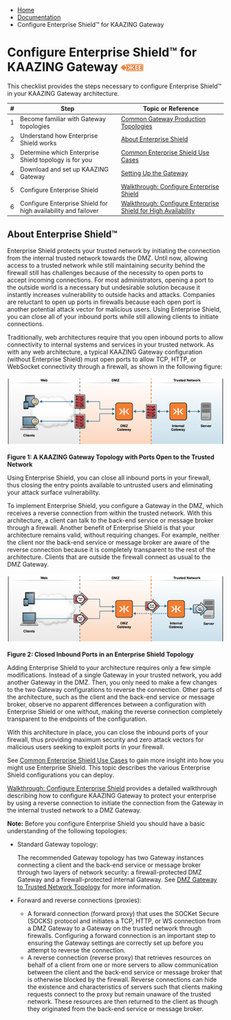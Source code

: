 -   [Home](../../index.md)
-   [Documentation](../index.md)
-   Configure Enterprise Shield™ for KAAZING Gateway

Configure Enterprise Shield™ for KAAZING Gateway ![This feature is available in KAAZING Gateway - Enterprise Edition](../images/enterprise-feature.png)
==========================================================================================

This checklist provides the steps necessary to configure Enterprise Shield™ in your KAAZING Gateway architecture.

| #   | Step                                                            | Topic or Reference                                                                   |
| --- | --------------------------------------------------------------- | ------------------------------------------------------------------------------------ |
| 1   | Become familiar with Gateway topologies                         | [Common Gateway Production Topologies](../admin-reference/c_topologies.md)   |
| 2   | Understand how Enterprise Shield works                         | [About Enterprise Shield](#about-enterprise-shield)                                 |
| 3   | Determine which Enterprise Shield topology is for you          | [Common Enterprise Shield Use Cases](c_enterprise_shield_use_cases.md)              |
| 4   | Download and set up KAAZING Gateway                             | [Setting Up the Gateway](../about/setup-guide.md)                                    |
| 5   | Configure Enterprise Shield                                    | [Walkthrough: Configure Enterprise Shield](p_enterprise_shield_config.md)                          |
| 6   | Configure Enterprise Shield for high availability and failover | [Walkthrough: Configure Enterprise Shield for High Availability](p_enterprise_shield_cluster.md)   |


About Enterprise Shield™
-----------------------------------------------

Enterprise Shield protects your trusted network by initiating the connection from the internal trusted network towards the DMZ. Until now, allowing access to a trusted network while still maintaining security behind the firewall still has challenges  because of the necessity to open ports to accept incoming connections. For most administrators, opening a port to the outside world is a necessary but undesirable solution because it instantly increases vulnerability to outside hacks and attacks. Companies are reluctant to open up ports in firewalls because each open port is another potential attack vector for malicious users. Using Enterprise Shield, you can close all of your inbound ports while still allowing clients to initiate connections.

Traditionally, web architectures require that you open inbound ports to allow connectivity to internal systems and services in your trusted network. As with any web architecture, a typical KAAZING Gateway configuration (without Enterprise Shield) must open ports to allow TCP, HTTP, or WebSocket connectivity through a firewall, as shown in the following figure:

![Gateway Topology with Ports Open to the Trusted Network](../images/f-dmz-trusted-top.png)

**Figure 1: A KAAZING Gateway Topology with Ports Open to the Trusted Network**

Using Enterprise Shield, you can close all inbound ports in your firewall, thus closing the entry points available to untrusted users and eliminating your attack surface vulnerability.

To implement Enterprise Shield, you configure a Gateway in the DMZ, which receives a reverse connection from within the trusted network. With this architecture, a client can talk to the back-end service or message broker through a firewall. Another benefit of Enterprise Shield is that your architecture remains valid, without requiring changes. For example, neither the client nor the back-end service or message broker are aware of the reverse connection because it is completely transparent to the rest of the architecture. Clients that are outside the firewall connect as usual to the DMZ Gateway.

![Simple Topology Showing a Reverse Connection](../images/f-dmz-trustednetwork-860-02.png)

**Figure 2: Closed Inbound Ports in an Enterprise Shield Topology**

Adding Enterprise Shield to your architecture requires only a few simple modifications. Instead of a single Gateway in your trusted network, you add another Gateway in the DMZ. Then, you only need to make a few changes to the two Gateway configurations to reverse the connection. Other parts of the architecture, such as the client and the back-end service or message broker, observe no apparent differences between a configuration with Enterprise Shield or one without, making the reverse connection completely transparent to the endpoints of the configuration.

With this architecture in place, you can close the inbound ports of your firewall, thus providing maximum security and zero attack vectors for malicious users seeking to exploit ports in your firewall.

See [Common Enterprise Shield Use Cases](c_enterprise_shield_use_cases.md) to gain more insight into how you might use Enterprise Shield. This topic describes the various Enterprise Shield configurations you can deploy.

[Walkthrough: Configure Enterprise Shield](p_enterprise_shield_config.md) provides a detailed walkthrough describing how to configure KAAZING Gateway to protect your enterprise by using a reverse connection to initiate the connection from the Gateway in the internal trusted network to a DMZ Gateway.

**Note:** Before you configure Enterprise Shield you should have a basic understanding of the following topologies:

-   Standard Gateway topology:

    The recommended Gateway topology has two Gateway instances connecting a client and the back-end service or message broker through two layers of network security: a firewall-protected DMZ Gateway and a firewall-protected internal Gateway. See [DMZ Gateway to Trusted Network Topology](../admin-reference/c_topologies.md#dmz-to-trusted-network-topology) for more information.

-   Forward and reverse connections (proxies):
    -   A forward connection (forward proxy) that uses the SOCKet Secure (SOCKS) protocol and initiates a TCP, HTTP, or WS connection from a DMZ Gateway to a Gateway on the trusted network through firewalls. Configuring a forward connection is an important step to ensuring the Gateway settings are correctly set up before you attempt to reverse the connection.
    -   A reverse connection (reverse proxy) that retrieves resources on behalf of a client from one or more servers to allow communication between the client and the back-end service or message broker that is otherwise blocked by the firewall. Reverse connections can hide the existence and characteristics of servers such that clients making requests connect to the proxy but remain unaware of the trusted network. These resources are then returned to the client as though they originated from the back-end service or message broker.
